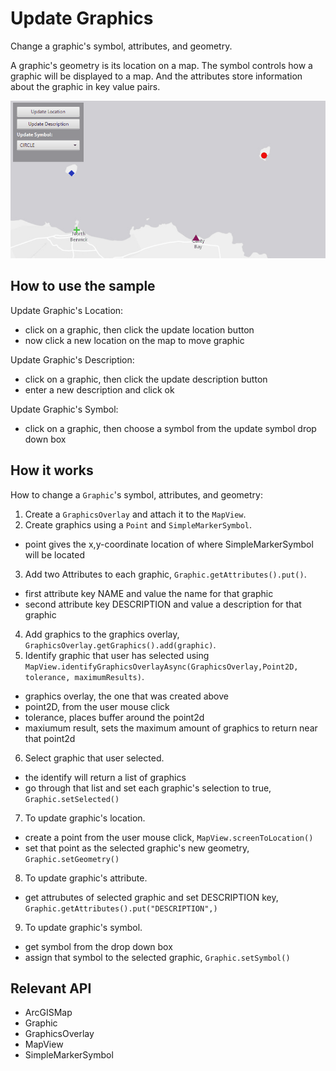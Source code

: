 # Update Graphics

Change a graphic's symbol, attributes, and geometry.

A graphic's geometry is its location on a map. The symbol controls how a graphic will be displayed to a map. And the 
attributes store information about the graphic in key value pairs.

![](UpdateGraphics.gif)

## How to use the sample

Update Graphic's Location:
  - click on a graphic, then click the update location button
  - now click a new location on the map to move graphic

Update Graphic's Description:
  - click on a graphic, then click the update description button
  - enter a new description and click ok

Update Graphic's Symbol:
  - click on a graphic, then choose a symbol from the update symbol drop down box

## How it works

How to change a `Graphic`'s symbol, attributes, and geometry:


  1. Create a `GraphicsOverlay` and attach it to the `MapView`.
  2. Create graphics using a `Point` and `SimpleMarkerSymbol`.
*   point gives the x,y-coordinate location of where SimpleMarkerSymbol will be located
  3. Add two Attributes to each graphic, `Graphic.getAttributes().put()`.
*   first attribute key NAME and value the name for that graphic
*   second attribute key DESCRIPTION and value a description for that graphic
  4. Add graphics to the graphics overlay, `GraphicsOverlay.getGraphics().add(graphic)`.
  5. Identify graphic that user has selected using `MapView.identifyGraphicsOverlayAsync(GraphicsOverlay,Point2D, tolerance, maximumResults)`.
*   graphics overlay, the one that was created above
*   point2D, from the user mouse click
*   tolerance, places buffer around the point2d
*   maxiumum result, sets the maximum amount of graphics to return near that point2d
  6. Select graphic that user selected.
*   the identify will return a list of graphics
*   go through that list and set each graphic's selection to true, `Graphic.setSelected()`
  7. To update graphic's location.
*   create a point from the user mouse click, `MapView.screenToLocation()`
*   set that point as the selected graphic's new geometry, `Graphic.setGeometry()`
  8. To update graphic's attribute.
*   get attrubutes of selected graphic and set DESCRIPTION key, `Graphic.getAttributes().put("DESCRIPTION",)`
  9. To update graphic's symbol.
*   get symbol from the drop down box
*   assign that symbol to the selected graphic, `Graphic.setSymbol()`


## Relevant API


*   ArcGISMap
*   Graphic
*   GraphicsOverlay
*   MapView
*   SimpleMarkerSymbol



